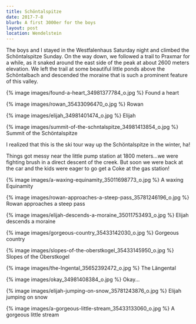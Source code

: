 ```yaml
---
title: Schöntalspitze
date: 2017-7-8
blurb: A first 3000er for the boys
layout: post
location: Wendelstein
---
```


The boys and I stayed in the Westfalenhaus Saturday night and climbed
the Schöntalspitze Sunday. On the way down, we followed a trail to Praxmar
for a while, as it snaked around the east side of the peak at about
2600 meters elevation. We left the trail at some beautiful little
ponds above the Schöntalbach and descended the moraine that is
such a prominent feature of this valley.

{% image images/found-a-heart_34981377784_o.jpg %}
Found a heart


{% image images/rowan_35433096470_o.jpg %}
Rowan




{% image images/elijah_34981401474_o.jpg %}
Elijah




{% image images/summit-of-the-schntalspitze_34981413854_o.jpg %}
Summit of the Schöntalspitze


I realized that this is the ski tour way up the Schöntalspitze in the
winter, ha!

Things got messy near the little pump station at 1800 meters...we
were fighting brush in a direct descent of the creek. But soon we
were back at the car and the kids were eager to go get a Coke
at the gas station!


{% image images/a-waxing-equinamity_35011698773_o.jpg %}
A waxing Equinamity




{% image images/rowan-approaches-a-steep-pass_35781246196_o.jpg %}
Rowan approaches a steep pass




{% image images/elijah-descends-a-moraine_35011753493_o.jpg %}
Elijah descends a moraine




{% image images/gorgeous-country_35433142030_o.jpg %}
Gorgeous country




{% image images/slopes-of-the-oberstkogel_35433145950_o.jpg %}
Slopes of the Oberstkogel




{% image images/the-lngental_35652392472_o.jpg %}
The Längental




{% image images/okay_34981408384_o.jpg %}
Okay...




{% image images/elijah-jumping-on-snow_35781243876_o.jpg %}
Elijah jumping on snow




{% image images/a-gorgeous-little-stream_35433133060_o.jpg %}
A gorgeous little stream



